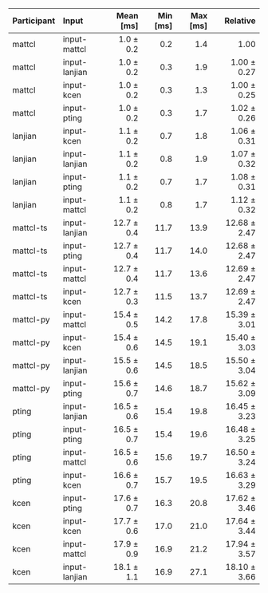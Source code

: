 | Participant | Input | Mean [ms] | Min [ms] | Max [ms] | Relative |
|:---|:---|---:|---:|---:|---:|
| mattcl | input-mattcl | 1.0 ± 0.2 | 0.2 | 1.4 | 1.00 |
| mattcl | input-lanjian | 1.0 ± 0.2 | 0.3 | 1.9 | 1.00 ± 0.27 |
| mattcl | input-kcen | 1.0 ± 0.2 | 0.3 | 1.3 | 1.00 ± 0.25 |
| mattcl | input-pting | 1.0 ± 0.2 | 0.3 | 1.7 | 1.02 ± 0.26 |
| lanjian | input-kcen | 1.1 ± 0.2 | 0.7 | 1.8 | 1.06 ± 0.31 |
| lanjian | input-lanjian | 1.1 ± 0.2 | 0.8 | 1.9 | 1.07 ± 0.32 |
| lanjian | input-pting | 1.1 ± 0.2 | 0.7 | 1.7 | 1.08 ± 0.31 |
| lanjian | input-mattcl | 1.1 ± 0.2 | 0.8 | 1.7 | 1.12 ± 0.32 |
| mattcl-ts | input-lanjian | 12.7 ± 0.4 | 11.7 | 13.9 | 12.68 ± 2.47 |
| mattcl-ts | input-pting | 12.7 ± 0.4 | 11.7 | 14.0 | 12.68 ± 2.47 |
| mattcl-ts | input-mattcl | 12.7 ± 0.4 | 11.7 | 13.6 | 12.69 ± 2.47 |
| mattcl-ts | input-kcen | 12.7 ± 0.3 | 11.5 | 13.7 | 12.69 ± 2.47 |
| mattcl-py | input-mattcl | 15.4 ± 0.5 | 14.2 | 17.8 | 15.39 ± 3.01 |
| mattcl-py | input-kcen | 15.4 ± 0.6 | 14.5 | 19.1 | 15.40 ± 3.03 |
| mattcl-py | input-lanjian | 15.5 ± 0.6 | 14.5 | 18.5 | 15.50 ± 3.04 |
| mattcl-py | input-pting | 15.6 ± 0.7 | 14.6 | 18.7 | 15.62 ± 3.09 |
| pting | input-lanjian | 16.5 ± 0.6 | 15.4 | 19.8 | 16.45 ± 3.23 |
| pting | input-pting | 16.5 ± 0.7 | 15.4 | 19.6 | 16.48 ± 3.25 |
| pting | input-mattcl | 16.5 ± 0.6 | 15.6 | 19.7 | 16.50 ± 3.24 |
| pting | input-kcen | 16.6 ± 0.7 | 15.7 | 19.5 | 16.63 ± 3.29 |
| kcen | input-pting | 17.6 ± 0.7 | 16.3 | 20.8 | 17.62 ± 3.46 |
| kcen | input-kcen | 17.7 ± 0.6 | 17.0 | 21.0 | 17.64 ± 3.44 |
| kcen | input-mattcl | 17.9 ± 0.9 | 16.9 | 21.2 | 17.94 ± 3.57 |
| kcen | input-lanjian | 18.1 ± 1.1 | 16.9 | 27.1 | 18.10 ± 3.66 |
